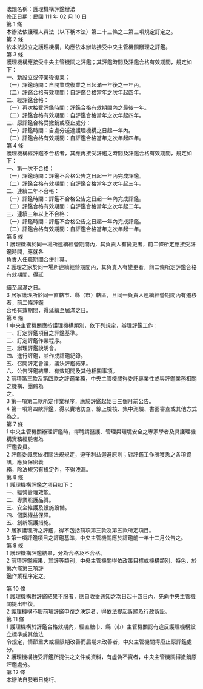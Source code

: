 法規名稱：護理機構評鑑辦法  
修正日期：民國 111 年 02 月 10 日  
第 1 條  
本辦法依護理人員法（以下稱本法）第二十三條之二第三項規定訂定之。  
第 2 條  
依本法設立之護理機構，均應依本辦法接受中央主管機關辦理之評鑑。  
第 3 條  
護理機構應接受中央主管機關之評鑑；其評鑑時間及評鑑合格有效期間，規定如下：  
一、新設立或停業後復業：  
（一）評鑑時間：自開業或復業之日起滿一年後之一年內。  
（二）評鑑合格有效期間：自評鑑合格當年之次年起四年。  
二、經評鑑合格：  
（一）再次接受評鑑時間：評鑑合格有效期間內之最後一年。  
（二）評鑑合格有效期間：自評鑑合格當年之次年起四年。  
三、原評鑑合格受撤銷或廢止處分：  
（一）評鑑時間：自處分送達護理機構之日起一年內。  
（二）評鑑合格有效期間：自評鑑合格當年之次年起四年。  
第 4 條  
護理機構經評鑑不合格者，其應再接受評鑑之時間及評鑑合格有效期間，規定如下：  
一、第一次不合格：  
（一）評鑑時間：評鑑不合格公告之日起一年內完成評鑑。  
（二）評鑑合格有效期間：自評鑑合格當年之次年起三年。  
二、連續二年不合格：  
（一）評鑑時間：評鑑不合格公告之日起一年內完成評鑑。  
（二）評鑑合格有效期間：自評鑑合格當年之次年起二年。  
三、連續三年以上不合格：  
（一）評鑑時間：評鑑不合格公告之日起一年內完成評鑑。  
（二）評鑑合格有效期間：自評鑑合格當年之次年起一年。  
第 5 條  
1 護理機構於同一場所連續經營期間內，其負責人有變更者，前二條所定應接受評鑑時間，應就各  
負責人任職期間合併計算。  
2 護理之家於同一場所連續經營期間內，其負責人有變更者，前二條所定評鑑合格有效期間，得延  


續至屆滿之日。  
3 居家護理所於同一直轄市、縣（市）轄區，且同一負責人連續經營期間內有遷移者，前二條評鑑  
合格有效期間，得延續至屆滿之日。  
第 6 條  
1 中央主管機關應按護理機構類別，依下列規定，辦理評鑑工作：  
一、訂定評鑑項目之評鑑基準。  
二、訂定評鑑作業程序。  
三、辦理評鑑說明會。  
四、進行評鑑，並作成評鑑紀錄。  
五、召開評定會議，議決評鑑結果。  
六、公告評鑑結果、有效期間及其他相關事項。  
2 前項第三款及第四款之評鑑業務，中央主管機關得委託專業性或與評鑑業務相關之機構、團體為  
之。  
3 第一項第二款所定作業程序，應於評鑑起始日三個月前公告。  
4 第一項第四款評鑑，得以實地訪查、線上檢核、集中測驗、書面審查或其他方式為之。  
第 7 條  
1 中央主管機關辦理評鑑時，得聘請醫護、管理與環境安全之專家學者及具護理機構實務經驗者為  
評鑑委員。  
2 評鑑委員應依相關法規規定，遵守利益迴避原則；對評鑑工作所獲悉之各項資訊，應負保密義  
務，除法規另有規定外，不得洩漏。  
第 8 條  
1 護理機構評鑑之項目如下：  
一、經營管理效能。  
二、專業照護品質。  
三、安全維護及設施設備。  
四、個案權益保障。  
五、創新照護措施。  
2 居家護理所之評鑑，得不包括前項第三款及第五款所定項目。  
3 第一項評鑑項目之評鑑基準，中央主管機關應於評鑑前一年十二月公告之。  
第 9 條  
1 護理機構評鑑結果，分為合格及不合格。  
2 前項評鑑結果，其評等類別，中央主管機關得依政策目標或機構類別、特色，於第六條第三項評  
鑑作業程序定之。  


第 10 條  
1 護理機構對評鑑結果不服者，應自收受通知之次日起十四日內，先向中央主管機關提出申復。  
2 護理機構不服前項評鑑申復之決定者，得依法提起訴願及行政訴訟。  
第 11 條  
1 護理機構於評鑑合格效期內，經直轄市、縣（市）主管機關認有違反護理機構設立標準或其他法  
令規定，情節重大或經限期改善而屆期未改善者，中央主管機關得廢止原評鑑處分。  
2 護理機構接受評鑑所提供之文件或資料，有虛偽不實者，中央主管機關得撤銷原評鑑處分。  
第 12 條  
本辦法自發布日施行。  


